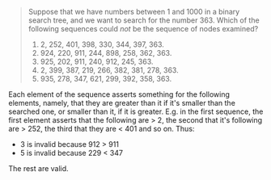 > Suppose that we have numbers between 1 and 1000 in a binary search tree, and
> we want to search for the number 363. Which of the following sequences could
> _not_ be the sequence of nodes examined?
>
> 1. 2, 252, 401, 398, 330, 344, 397, 363.
> 2. 924, 220, 911, 244, 898, 258, 362, 363.
> 3. 925, 202, 911, 240, 912, 245, 363.
> 4. 2, 399, 387, 219, 266, 382, 381, 278, 363.
> 5. 935, 278, 347, 621, 299, 392, 358, 363.

Each element of the sequence asserts something for the following elements,
namely, that they are greater than it if it's smaller than the searched one, or
smaller than it, if it is greater. E.g. in the first sequence, the first
element asserts that the following are > 2, the second that it's following are >
252, the third that they are < 401 and so on. Thus:

* 3 is invalid because 912 > 911
* 5 is invalid because 229 < 347

The rest are valid.
